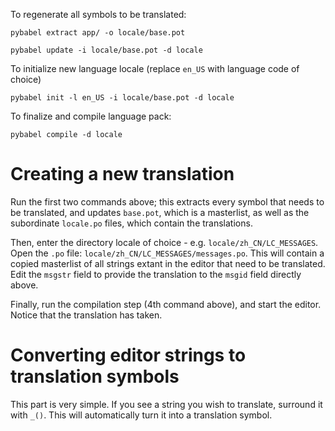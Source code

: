 To regenerate all symbols to be translated:

`pybabel extract app/ -o locale/base.pot`

`pybabel update -i locale/base.pot -d locale`

To initialize new language locale (replace `en_US` with language code of choice)

`pybabel init -l en_US -i locale/base.pot -d locale`

To finalize and compile language pack:

`pybabel compile -d locale`


# Creating a new translation

Run the first two commands above; this extracts every symbol that needs to be translated, and updates `base.pot`, which is a masterlist, as well as the subordinate `locale.po` files,
which contain the translations.

Then, enter the directory locale of choice - e.g. `locale/zh_CN/LC_MESSAGES`. Open the `.po` file: `locale/zh_CN/LC_MESSAGES/messages.po`. This will contain a copied masterlist
of all strings extant in the editor that need to be translated. Edit the `msgstr` field to provide the translation to the `msgid` field directly above.

Finally, run the compilation step (4th command above), and start the editor. Notice that the translation has taken.

# Converting editor strings to translation symbols

This part is very simple. If you see a string you wish to translate, surround it with `_()`. This will automatically turn it into a translation symbol.